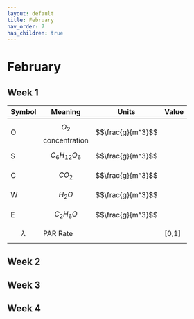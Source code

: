 ```yaml
---
layout: default
title: February
nav_order: 7
has_children: true
---
```


# February


## Week 1

| Symbol | Meaning | Units| Value |                                             
| ----------- | ----------- | ----------- | ----------- |                       
|O| $$O_2$$ concentration | $$\frac{g}{m^3}$$ |  |                              
|S| $$C_{6}H_{12}O_{6}$$  | $$\frac{g}{m^3}$$ | |                               
|C| $$CO_2$$ | $$\frac{g}{m^3}$$ |  |                                           
|W| $$H_2O$$ | $$\frac{g}{m^3}$$ |  |                                           
|E| $$C_2H_6O$$ | $$\frac{g}{m^3}$$ |  |                                        
| $$\lambda$$ | PAR Rate |         | [0,1]|

## Week 2

## Week 3

## Week 4

